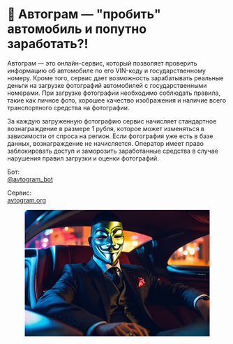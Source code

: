 # 🚗 Автограм — "пробить" автомобиль и попутно заработать?!

Автограм — это онлайн-сервис, который позволяет проверить информацию об автомобиле по его VIN-коду и государственному номеру. Кроме того, сервис дает возможность зарабатывать реальные деньги на загрузке фотографий автомобилей с государственными номерами. При загрузке фотографии необходимо соблюдать правила, такие как личное фото, хорошее качество изображения и наличие всего транспортного средства на фотографии.

За каждую загруженную фотографию сервис начисляет стандартное вознаграждение в размере 1 рубля, которое может изменяться в зависимости от спроса на регион. Если фотография уже есть в базе данных, вознаграждение не начисляется. Оператор имеет право заблокировать доступ и заморозить заработанные средства в случае нарушения правил загрузки и оценки фотографий.

Бот:\
[@avtogram\_bot](https://t.me/ABTOGRAMBOT?start=1385244490)

Сервис:\
[avtogram.org](http://avtogram.org/)

<figure><img src="../.gitbook/assets/auto.webp" alt=""><figcaption></figcaption></figure>
